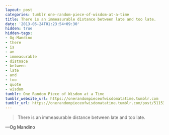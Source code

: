 ```yaml
---
layout: post
categories: tumblr one-random-piece-of-wisdom-at-a-time
title: There is an immeasurable distance between late and too late.
date: '2013-05-24T01:23:54+09:30'
hidden: true
hidden-tags:
- Og-Mandino
- there
- is
- an
- immeasurable
- distnace
- between
- late
- and
- too
- quote
- wisdom
tumblr: One Random Piece of Wisdom at a Time
tumblr_website_url: https://onerandompieceofwisdomatatime.tumblr.com
tumblr_url: https://onerandompieceofwisdomatatime.tumblr.com/post/51153098153/there-is-an-immeasurable-distance-between-late-and
---
```

> There is an immeasurable distance between late and too late.

—Og Mandino
